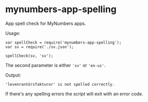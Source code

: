 # mynumbers-app-spelling
App spell check for MyNumbers apps.

Usage:
```
var spellCheck = require('mynumbers-app-spelling');
var sv = require('./sv.json');

spellCheck(sv, 'sv');
```

The second parameter is either `'sv'` or `'en-us'`.

Output:
```
'levenrantörsfakturor' is not spelled correctly.
```

If there's any spelling errors the script will exit with an error code.

